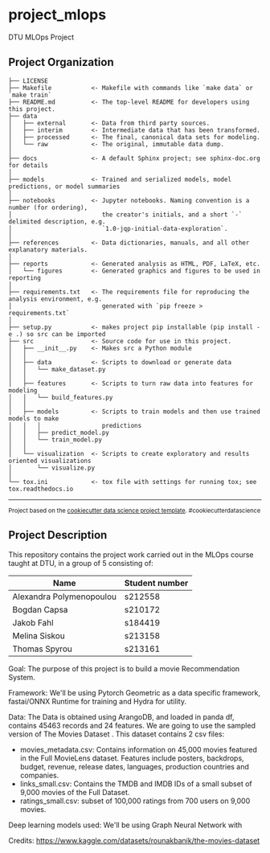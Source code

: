 project_mlops
==============================

DTU MLOps Project

Project Organization
------------

    ├── LICENSE
    ├── Makefile           <- Makefile with commands like `make data` or `make train`
    ├── README.md          <- The top-level README for developers using this project.
    ├── data
    │   ├── external       <- Data from third party sources.
    │   ├── interim        <- Intermediate data that has been transformed.
    │   ├── processed      <- The final, canonical data sets for modeling.
    │   └── raw            <- The original, immutable data dump.
    │
    ├── docs               <- A default Sphinx project; see sphinx-doc.org for details
    │
    ├── models             <- Trained and serialized models, model predictions, or model summaries
    │
    ├── notebooks          <- Jupyter notebooks. Naming convention is a number (for ordering),
    │                         the creator's initials, and a short `-` delimited description, e.g.
    │                         `1.0-jqp-initial-data-exploration`.
    │
    ├── references         <- Data dictionaries, manuals, and all other explanatory materials.
    │
    ├── reports            <- Generated analysis as HTML, PDF, LaTeX, etc.
    │   └── figures        <- Generated graphics and figures to be used in reporting
    │
    ├── requirements.txt   <- The requirements file for reproducing the analysis environment, e.g.
    │                         generated with `pip freeze > requirements.txt`
    │
    ├── setup.py           <- makes project pip installable (pip install -e .) so src can be imported
    ├── src                <- Source code for use in this project.
    │   ├── __init__.py    <- Makes src a Python module
    │   │
    │   ├── data           <- Scripts to download or generate data
    │   │   └── make_dataset.py
    │   │
    │   ├── features       <- Scripts to turn raw data into features for modeling
    │   │   └── build_features.py
    │   │
    │   ├── models         <- Scripts to train models and then use trained models to make
    │   │   │                 predictions
    │   │   ├── predict_model.py
    │   │   └── train_model.py
    │   │
    │   └── visualization  <- Scripts to create exploratory and results oriented visualizations
    │       └── visualize.py
    │
    └── tox.ini            <- tox file with settings for running tox; see tox.readthedocs.io


--------

<p><small>Project based on the <a target="_blank" href="https://drivendata.github.io/cookiecutter-data-science/">cookiecutter data science project template</a>. #cookiecutterdatascience</small></p>


## Project Description

This repository contains the project work carried out in the MLOps course taught at DTU, in a group of 5 consisting of: 

Name  | Student number
------------- | -------------
Alexandra Polymenopoulou  | s212558
Bogdan Capsa  |   s210172
Jakob Fahl | s184419
Melina Siskou | s213158
Thomas Spyrou | s213161

Goal: The purpose of this project is to build a movie Recommendation System.

Framework: We'll be using Pytorch Geometric as a data specific framework, fastai/ONNX Runtime for training and Hydra for utility.

Data: The Data is obtained using ArangoDB, and loaded in panda df,  contains 45463 records and 24 features. We are going to use the sampled version of The Movies Dataset . This dataset contains 2 csv files:

* movies_metadata.csv: Contains information on 45,000 movies featured in the Full MovieLens dataset. Features include posters, backdrops, budget, revenue, release dates, languages, production countries and companies.
* links_small.csv: Contains the TMDB and IMDB IDs of a small subset of 9,000 movies of the Full Dataset.
* ratings_small.csv: subset of 100,000 ratings from 700 users on 9,000 movies.

Deep learning models used: We'll be using Graph Neural Network with

Credits: https://www.kaggle.com/datasets/rounakbanik/the-movies-dataset
